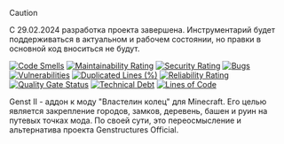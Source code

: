 > [!CAUTION]
> С 29.02.2024 разработка проекта завершена. Инструментарий будет поддерживаться в актуальном и рабочем состоянии, но
> правки в основной код вноситься не будут.

[![Code Smells][code_smells_badge]][code_smells_link]
[![Maintainability Rating][maintainability_rating_badge]][maintainability_rating_link]
[![Security Rating][security_rating_badge]][security_rating_link]
[![Bugs][bugs_badge]][bugs_link]
[![Vulnerabilities][vulnerabilities_badge]][vulnerabilities_link]
[![Duplicated Lines (%)][duplicated_lines_density_badge]][duplicated_lines_density_link]
[![Reliability Rating][reliability_rating_badge]][reliability_rating_link]
[![Quality Gate Status][quality_gate_status_badge]][quality_gate_status_link]
[![Technical Debt][technical_debt_badge]][technical_debt_link]
[![Lines of Code][lines_of_code_badge]][lines_of_code_link]

Genst II - аддон к моду "Властелин колец" для Minecraft. Его целью является закрепление городов, замков, деревень, башен
и руин на путевых точках мода. По своей сути, это переосмысление и альтернатива проекта Genstructures Official.

<!----------------------------------------------------------------------------->

[code_smells_badge]: https://sonarcloud.io/api/project_badges/measure?project=Hummel009_Genst-II&metric=code_smells

[code_smells_link]: https://sonarcloud.io/summary/overall?id=Hummel009_Genst-II

[maintainability_rating_badge]: https://sonarcloud.io/api/project_badges/measure?project=Hummel009_Genst-II&metric=sqale_rating

[maintainability_rating_link]: https://sonarcloud.io/summary/overall?id=Hummel009_Genst-II

[security_rating_badge]: https://sonarcloud.io/api/project_badges/measure?project=Hummel009_Genst-II&metric=security_rating

[security_rating_link]: https://sonarcloud.io/summary/overall?id=Hummel009_Genst-II

[bugs_badge]: https://sonarcloud.io/api/project_badges/measure?project=Hummel009_Genst-II&metric=bugs

[bugs_link]: https://sonarcloud.io/summary/overall?id=Hummel009_Genst-II

[vulnerabilities_badge]: https://sonarcloud.io/api/project_badges/measure?project=Hummel009_Genst-II&metric=vulnerabilities

[vulnerabilities_link]: https://sonarcloud.io/summary/overall?id=Hummel009_Genst-II

[duplicated_lines_density_badge]: https://sonarcloud.io/api/project_badges/measure?project=Hummel009_Genst-II&metric=duplicated_lines_density

[duplicated_lines_density_link]: https://sonarcloud.io/summary/overall?id=Hummel009_Genst-II

[reliability_rating_badge]: https://sonarcloud.io/api/project_badges/measure?project=Hummel009_Genst-II&metric=reliability_rating

[reliability_rating_link]: https://sonarcloud.io/summary/overall?id=Hummel009_Genst-II

[quality_gate_status_badge]: https://sonarcloud.io/api/project_badges/measure?project=Hummel009_Genst-II&metric=alert_status

[quality_gate_status_link]: https://sonarcloud.io/summary/overall?id=Hummel009_Genst-II

[technical_debt_badge]: https://sonarcloud.io/api/project_badges/measure?project=Hummel009_Genst-II&metric=sqale_index

[technical_debt_link]: https://sonarcloud.io/summary/overall?id=Hummel009_Genst-II

[lines_of_code_badge]: https://sonarcloud.io/api/project_badges/measure?project=Hummel009_Genst-II&metric=ncloc

[lines_of_code_link]: https://sonarcloud.io/summary/overall?id=Hummel009_Genst-II

